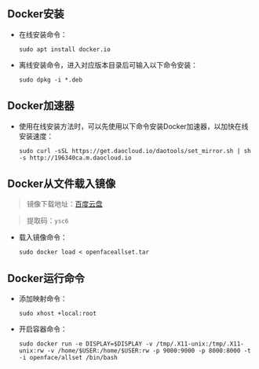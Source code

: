 ## Docker安装 ##

-	在线安装命令：

		sudo apt install docker.io

-	离线安装命令，进入对应版本目录后可输入以下命令安装：

		sudo dpkg -i *.deb

## Docker加速器 ##

-	使用在线安装方法时，可以先使用以下命令安装Docker加速器，以加快在线安装速度：

		sudo curl -sSL https://get.daocloud.io/daotools/set_mirror.sh | sh -s http://196340ca.m.daocloud.io

## Docker从文件载入镜像 ##

>镜像下载地址：[百度云盘](https://pan.baidu.com/s/1w90tNSWkDeb57w6NGpdumw )

>提取码：`ysc6`

-	载入镜像命令：

		sudo docker load < openfaceallset.tar

## Docker运行命令 ##

-	添加映射命令：

		sudo xhost +local:root

-	开启容器命令：

		sudo docker run -e DISPLAY=$DISPLAY -v /tmp/.X11-unix:/tmp/.X11-unix:rw -v /home/$USER:/home/$USER:rw -p 9000:9000 -p 8000:8000 -t -i openface/allset /bin/bash